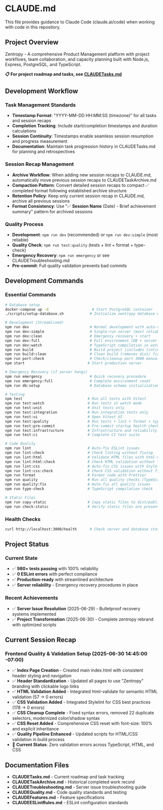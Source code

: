 # CLAUDE.md

This file provides guidance to Claude Code (claude.ai/code) when working with code in this repository.

## Project Overview

Zentropy - A comprehensive Product Management platform with project workflows, team collaboration, and capacity planning built with Node.js, Express, PostgreSQL, and TypeScript.

**📋 For project roadmap and tasks, see [CLAUDETasks.md](./CLAUDETasks.md)**

## Development Workflow

### Task Management Standards
- **Timestamp Format**: "YYYY-MM-DD HH:MM:SS (timezone)" for all tasks and session recaps
- **Completion Tracking**: Include start/completion timestamps and duration calculations
- **Session Continuity**: Timestamps enable seamless session resumption and progress measurement
- **Documentation**: Maintain task progression history in CLAUDETasks.md for planning and retrospectives

### Session Recap Management
- **Archive Workflow**: When adding new session recaps to CLAUDE.md, automatically move previous session recaps to CLAUDETaskArchive.md
- **Compaction Pattern**: Convert detailed session recaps to compact ✅ completed format following established archive structure
- **Retention Policy**: Keep only current session recap in CLAUDE.md, archive all previous sessions
- **Format Consistency**: Use "✅ **Session Name** (Date) - Brief achievement summary" pattern for archived sessions

### Quality Process
- **Development**: `npm run dev` (recommended) or `npm run dev:simple` (most reliable)
- **Quality Check**: `npm run test:quality` (tests + lint + format + type-check)
- **Emergency Recovery**: `npm run emergency` or see CLAUDETroubleshooting.md
- **Pre-commit**: Full quality validation prevents bad commits

## Development Commands

### Essential Commands
```bash
# Database setup
docker-compose up -d                    # Start PostgreSQL container
./scripts/setup-database.sh            # Initialize zentropy database with full schema (run once)

# Development (Streamlined)
npm run dev                            # Normal development with auto-restart (RECOMMENDED)
npm run dev:simple                     # Single-run server (most reliable)
npm run dev:clean                      # Emergency recovery + start
npm run dev:full                       # Full environment (DB + server + auto-restart)
npm run dev:watch                      # TypeScript compilation in watch mode
npm run build                          # Build project (includes linting and static file copy)
npm run build:clean                    # Clean build (removes dist/ first)
npm run port:check                     # Check/cleanup port 3000 manually
npm start                             # Start production server

# Emergency Recovery (if server hangs)
npm run emergency                      # Quick recovery procedure  
npm run emergency:full                 # Complete environment reset
npm run db:setup                       # Database schema initialization

# Testing
npm test                              # Run all tests with Vitest
npm run test:watch                    # Run tests in watch mode
npm run test:unit                     # Unit tests only
npm run test:integration              # Run integration tests only
npm run test:ui                       # Open Vitest UI
npm run test:quality                  # Run tests + lint + format + type-check (RECOMMENDED)
npm run test:pre-commit               # Pre-commit startup health check (15s) - PREVENTS SERVER HANGING
npm run test:infrastructure           # Infrastructure and reliability tests
npm run test:ci                       # Complete CI test suite

# Code Quality
npm run lint                          # Auto-fix ESLint issues
npm run lint:check                    # Check linting without fixing
npm run lint:html                     # Validate HTML files with html-validate
npm run lint:html:check               # Check HTML validation without fixing
npm run lint:css                      # Auto-fix CSS issues with Stylelint
npm run lint:css:check                # Check CSS validation without fixing
npm run format                        # Format code with Prettier
npm run quality                       # Run all quality checks (TypeScript + HTML + CSS)
npm run quality:fix                   # Auto-fix all quality issues
npm run type-check                    # TypeScript compilation check

# Static Files
npm run copy-static                   # Copy static files to dist/public
npm run check-static                  # Verify static files are present
```

### Health Checks
```bash
curl http://localhost:3000/health      # Check server and database status
```

## Project Status

### Current State
- ✅ **980+ tests passing** with 100% reliability
- ✅ **0 ESLint errors** with perfect compliance
- ✅ **Production-ready** with streamlined architecture
- ✅ **Server reliability** - Emergency recovery procedures in place

### Recent Achievements
- ✅ **Server Issue Resolution** (2025-06-29) - Bulletproof recovery systems implemented
- ✅ **Project Transformation** (2025-06-30) - Complete zentropy rebrand with optimized scripts

## Current Session Recap

### **Frontend Quality & Validation Setup** (2025-06-30 14:45:00 -07:00)
- ✅ **Index Page Creation** - Created main index.html with consistent header styling and navigation
- ✅ **Header Standardization** - Updated all pages to use "Zentropy" branding with clickable logo links
- ✅ **HTML Validation Added** - Integrated html-validate for semantic HTML validation (57 → 0 errors)
- ✅ **CSS Validation Added** - Integrated Stylelint for CSS best practices (178 → 0 errors)
- ✅ **CSS Cleanup Complete** - Fixed syntax errors, removed 22 duplicate selectors, modernized color/shadow syntax
- ✅ **CSS Reset Added** - Comprehensive CSS reset with font-size: 100% and explicit inheritance
- ✅ **Quality Pipeline Enhanced** - Updated scripts for HTML/CSS validation in build process
- 🔄 **Current Status**: Zero validation errors across TypeScript, HTML, and CSS

## Documentation Files

- **CLAUDETasks.md** - Current roadmap and task tracking
- **CLAUDETaskArchive.md** - Historical completed work record
- **CLAUDETroubleshooting.md** - Server issue troubleshooting guide
- **CLAUDEQuality.md** - Code quality standards and testing
- **CLAUDEFeatures.md** - Feature specifications
- **CLAUDEESLintRules.md** - ESLint configuration standards